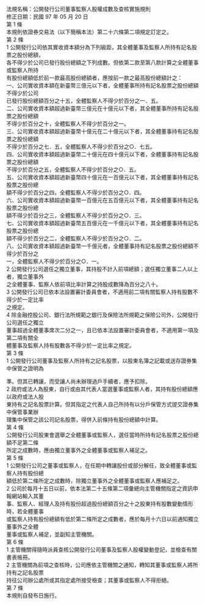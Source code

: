 法規名稱：公開發行公司董事監察人股權成數及查核實施規則  
修正日期：民國 97 年 05 月 20 日  
第 1 條  
本規則依證券交易法（以下簡稱本法）第二十六條第二項規定訂定之。  
第 2 條  
1 公開發行公司依其實收資本額分為下列級距，其全體董事及監察人所持有記名股票之股份總額，  
各不得少於公司已發行股份總額之下列成數。但依第二款至第八款計算之全體董事或監察人所持  
有股份總額低於前一款最高股份總額者，應按前一款之最高股份總額計之：  
一、公司實收資本額在新臺幣三億元以下者，全體董事所持有記名股票之股份總額不得少於公司  
已發行股份總額百分之十五，全體監察人不得少於百分之一．五。  
二、公司實收資本額超過新臺幣三億元在十億元以下者，其全體董事所持有記名股票之股份總額  
不得少於百分之十，全體監察人不得少於百分之一。  
三、公司實收資本額超過新臺幣十億元在二十億元以下者，其全體董事持有記名股票之股份總額  
不得少於百分之七．五，全體監察人不得少於百分之○．七五。  
四、公司實收資本額超過新臺幣二十億元在四十億元以下者，全體董事持有記名股票之股份總額  
不得少於百分之五，全體監察人不得少於百分之○．五。  
五、公司實收資本額超過新臺幣四十億元在一百億元以下者，其全體董事持有記名股票之股份總  
額不得少於百分之四，全體監察人不得少於百分之○．四。  
六、公司實收資本額超過新臺幣一百億元在五百億元以下者，其全體董事持有記名股票之股份總  
額不得少於百分之三，全體監察人不得少於百分之○．三。  
七、公司實收資本額超過新臺幣五百億元在一千億元以下者，其全體董事持有記名股票之股份總  
額不得少於百分之二，全體監察人不得少於百分之○．二。  
八、公司實收資本額超過新臺幣一千億元者，全體董事持有記名股票之股份總額不得少於百分之  
一，全體監察人不得少於百分之○．一。  
2 公開發行公司選任之獨立董事，其持股不計入前項總額；選任獨立董事二人以上者，獨立董事外  
之全體董事、監察人依前項比率計算之持股成數降為百分之八十。  
3 公開發行公司已依本法設置審計委員會者，不適用前二項有關監察人持有股數不得少於一定比率  
之規定。  
4 除金融控股公司、銀行法所規範之銀行及保險法所規範之保險公司外，公開發行公司選任之獨立  
董事超過全體董事席次二分之一，且已依本法設置審計委員會者，不適用第一項及第二項有關全  
體董事及監察人持有股數各不得少於一定比率之規定。  
第 3 條  
1 公開發行公司董事及監察人所持有之記名股票，以股東名簿之記載或送存證券集中保管之證明為  


準。但其已轉讓，而受讓人尚未辦理過戶手續者，應予扣除。  
2 政府或法人為股東，自行或由其代表人當選董事或監察人者，其持有股份總額應以政府或法人股  
東持有之記名股票計算。但其指定之代表人自己所持有以分戶保管方式提交證券集中保管事業辦  
理集中保管之該公司記名股票，得併入前條持有股份總額中計算。  
第 4 條  
公開發行公司股東會選舉之全體董事或監察人，選任當時所持有記名股票之股份總額不足第二條  
所定之成數時，應由獨立董事外之全體董事或監察人補足之。  
第 5 條  
1 公開發行公司之董事或監察人，在任期中轉讓股份或部分解任，致全體董事或監察人持有股份總  
額低於第二條所定之成數時，除獨立董事外之全體董事或監察人應補足之。  
2 公司於每月十五日以前，依本法第二十五條第二項彙總向主管機關指定之資訊申報網站輸入其董  
事、監察人、經理人及持有股份超過股份總額百分之十之股東持有股數變動情形時，若全體董事  
或監察人持有股份總額有低於第二條所定之成數者，應於每月十六日以前通知獨立董事外之全體  
董事或監察人補足，並副知主管機關。  
第 6 條  
1 主管機關得隨時派員查核公開發行公司董事及監察人股權變動登記，並檢查有關書表帳冊。  
2 主管機關為前項之查核時，公司應依主管機關之通知，轉知其董事或監察人將所持有之記名股票  
持往公司辦公處所或其指定處所接受檢查；其董事或監察人不得拒絕。  
第 7 條  
本規則自發布日施行。  


